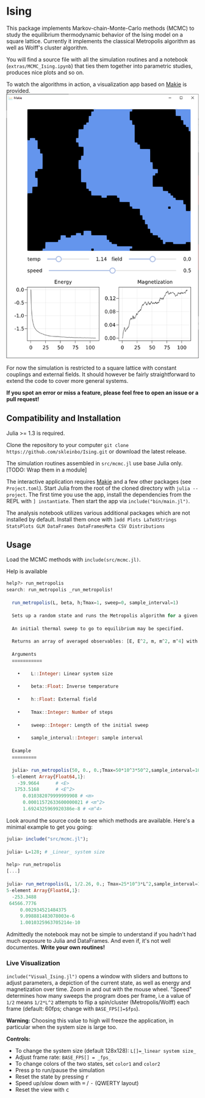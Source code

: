 # Ising

This package implements Markov-chain-Monte-Carlo methods (MCMC) to study the equilibrium thermodynamic behavior of the Ising model on a square lattice. Currently it implements the classical Metropolis algorithm as well as Wolff's cluster algorithm.

You will find a source file with all the simulation routines and a notebook (`extras/MCMC_Ising.ipynb`) that ties them together into parametric studies, produces nice plots and so on.

To watch the algorithms in action, a visualization app based on [Makie](http://makie.juliaplots.org/stable/index.html) is provided. ![visualization](img/window.png)

For now the simulation is restricted to a square lattice with constant couplings and external fields. It should however be fairly straightforward to extend the code to cover more general systems.

__If you spot an error or miss a feature, please feel free to open an issue or a pull request!__

## Compatibility and Installation

Julia >= 1.3 is required.

Clone the repository to your computer
`git clone https://github.com/skleinbo/Ising.git`
or download the latest release.

The simulation routines assembled in `src/mcmc.jl` use base Julia only. [TODO: Wrap them in a module]

The interactive application requires [Makie](https://github.com/JuliaPlots/Makie.jl) and a few other packages (see `Project.toml`). Start Julia from the root of the cloned directory with `julia --project`. The first time you use the app, install the dependencies from the REPL with `] instantiate`. Then start the app via `include("bin/main.jl")`.

The analysis notebook utilizes various additional packages which are not installed by default. Install them once with
`]add Plots LaTeXStrings StatsPlots GLM DataFrames DataFramesMeta CSV Distributions`


## Usage
Load the MCMC methods with `include(src/mcmc.jl)`.

Help is available
```julia
help?> run_metropolis
search: run_metropolis _run_metropolis!

  run_metropolis(L, beta, h;Tmax=1, sweep=0, sample_interval=1)

  Sets up a random state and runs the Metropolis algorithm for a given set of parameters. Samples in defined intervals along the Markov-Chain.

  An initial thermal sweep to go to equilibrium may be specified.

  Returns an array of averaged observables: [E, E^2, m, m^2, m^4] with total energy E and magnetisation per spin m.

  Arguments
  ≡≡≡≡≡≡≡≡≡≡≡

    •    L::Integer: Linear system size

    •    beta::Float: Inverse temperature

    •    h::Float: External field

    •    Tmax::Integer: Number of steps

    •    sweep::Integer: Length of the initial sweep

    •    sample_interval::Integer: sample interval

  Example
  ≡≡≡≡≡≡≡≡≡

  julia> run_metropolis(50, 0., 0.;Tmax=50*10^3*50^2,sample_interval=10*50^2,sweep=10^3*50^2)
  5-element Array{Float64,1}:
    -39.9664      # <E>
   1753.5168      # <E^2>
      0.010382079999999908 # <m>
      0.00011572633600000021 # <m^2>
      1.6924325969920386e-8 # <m^4>
```

Look around the source code to see which methods are available. Here's a minimal example to get you going:

```julia
julia> include("src/mcmc.jl");

julia> L=128; # _Linear_ system size

help> run_metropolis
[...]

julia> run_metropolis(L, 1/2.26, 0.; Tmax=25*10^3*L^2,sample_interval=10*L^2,sweep=10^3*L^2)
5-element Array{Float64,1}:
  -253.3488
 64566.7776
     0.002934521484375
     9.098881483078003e-6
     1.0010325963705214e-10
```

Admittedly the notebook may not be simple to understand if you hadn't had much exposure to Julia and DataFrames. And even if, it's not well documentes. __Write your own routines!__

### Live Visualization
`include("Visual_Ising.jl")` opens a window with sliders and buttons to adjust
parameters, a depiction of the current state, as well as energy and magnetization over time. Zoom in
and out with the mouse wheel.
"Speed" determines how many sweeps the program does per frame, i.e a value of `1/2` means
`1/2*L^2` attempts to flip a spin/cluster (Metropolis/Wolff) each frame (default: 60fps; change with `BASE_FPS[]=$fps`).

__Warning:__ Choosing this value to high will freeze the application, in particular when the system size is large too.

__Controls:__
  * To change the system size (default 128x128): `L[]=_linear system size_`
  * Adjust frame rate: `BASE_FPS[] = _fps_`
  * To change colors of the two states, set `color1` and `color2`
  * Press <kbd>p</kbd> to run/pause the simulation
  * Reset the state by pressing <kbd>r</kbd>
  * Speed up/slow down with <kbd>=</kbd> / <kbd>-</kbd> (QWERTY layout)
  * Reset the view with <kbd>c</kbd>
